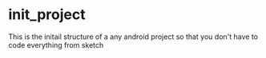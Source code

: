 # init_project
This is the initail structure of a any android project so that you don't have to code everything from sketch
